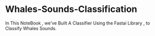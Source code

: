 # Whales-Sounds-Classification
In This NoteBook , we've Built A Classifier Using the Fastai Library , to Classify Whales Sounds.
